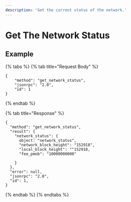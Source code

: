 ```yaml
---
description: 'Get the current status of the network.'
---
```


# Get The Network Status

## Example

{% tabs %}
{% tab title="Request Body" %}
```text
{
    "method": "get_network_status",
    "jsonrpc": "2.0",
    "id": 1
}
```
{% endtab %}

{% tab title="Response" %}
```text
{
  "method": "get_network_status",
  "result": {
    "network_status": {
      object: "network_status",
      "network_block_height": "152918",
      "local_block_height": ""152918,
      "fee_pmob": "10000000000"

    }
  },
  "error": null,
  "jsonrpc": "2.0",
  "id": 1,
}
```
{% endtab %}
{% endtabs %}

